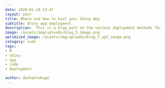 ```yaml
---
date: 2020-01-24 13:47
layout: post
title: Where and How to host your Shiny App
subtitle: Shiny app deployment
description:  This is a blog post on the various deployment methods that can be used to host your Shiny App.
image: /assets/img/uploads/blog_5_image.png
optimized_image: /assets/img/uploads/blog_5_opt_image.png
category: code
tags:
- R
- shiny
- app
- code
- deployment

author: deshanlokuge
---
```


